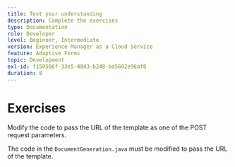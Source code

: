 ```yaml
---
title: Test your understanding
description: Complete the exercises
type: Documentation
role: Developer
level: Beginner, Intermediate
version: Experience Manager as a Cloud Service
feature: Adaptive Forms
topic: Development
exl-id: f150566f-33e5-48d3-b248-bd5602e96af8
duration: 8
---
```

# Exercises

Modify the code to pass the URL of the template as one of the POST request parameters. 

The code in the `DocumentGeneration.java` must be modified to pass the URL of the template.
